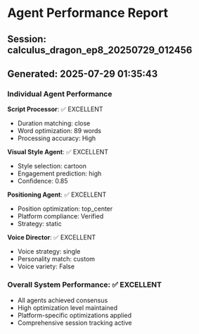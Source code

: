 # Agent Performance Report

## Session: calculus_dragon_ep8_20250729_012456
## Generated: 2025-07-29 01:35:43

### Individual Agent Performance

**Script Processor**: ✅ EXCELLENT
- Duration matching: close
- Word optimization: 89 words
- Processing accuracy: High

**Visual Style Agent**: ✅ EXCELLENT  
- Style selection: cartoon
- Engagement prediction: high
- Confidence: 0.85

**Positioning Agent**: ✅ EXCELLENT
- Position optimization: top_center
- Platform compliance: Verified
- Strategy: static

**Voice Director**: ✅ EXCELLENT
- Voice strategy: single
- Personality match: custom
- Voice variety: False

### Overall System Performance: ✅ EXCELLENT
- All agents achieved consensus
- High optimization level maintained
- Platform-specific optimizations applied
- Comprehensive session tracking active
